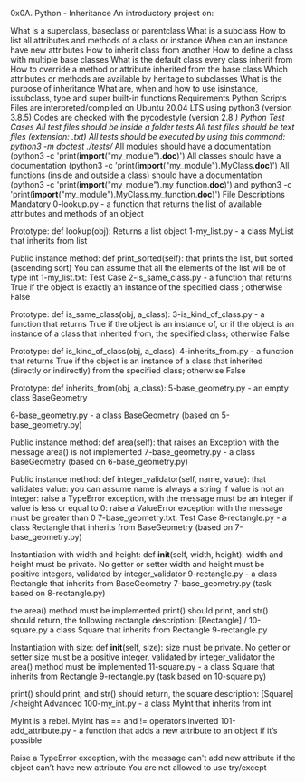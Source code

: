 0x0A. Python - Inheritance
An introductory project on:

What is a superclass, baseclass or parentclass
What is a subclass
How to list all attributes and methods of a class or instance
When can an instance have new attributes
How to inherit class from another
How to define a class with multiple base classes
What is the default class every class inherit from
How to override a method or attribute inherited from the base class
Which attributes or methods are available by heritage to subclasses
What is the purpose of inheritance
What are, when and how to use isinstance, issubclass, type and super built-in functions
Requirements
Python Scripts
Files are interpreted/compiled on Ubuntu 20.04 LTS using python3 (version 3.8.5)
Codes are checked with the pycodestyle (version 2.8.*)
Python Test Cases
All test files should be inside a folder tests
All test files should be text files (extension: .txt)
All tests should be executed by using this command: python3 -m doctest ./tests/*
All modules should have a documentation (python3 -c 'print(__import__("my_module").__doc__)')
All classes should have a documentation (python3 -c 'print(__import__("my_module").MyClass.__doc__)')
All functions (inside and outside a class) should have a documentation (python3 -c 'print(__import__("my_module").my_function.__doc__)') and python3 -c 'print(__import__("my_module").MyClass.my_function.__doc__)')
File Descriptions
Mandatory
0-lookup.py - a function that returns the list of available attributes and methods of an object

Prototype: def lookup(obj):
Returns a list object
1-my_list.py - a class MyList that inherits from list

Public instance method: def print_sorted(self): that prints the list, but sorted (ascending sort)
You can assume that all the elements of the list will be of type int
1-my_list.txt: Test Case
2-is_same_class.py - a function that returns True if the object is exactly an instance of the specified class ; otherwise False

Prototype: def is_same_class(obj, a_class):
3-is_kind_of_class.py - a function that returns True if the object is an instance of, or if the object is an instance of a class that inherited from, the specified class; otherwise False

Prototype: def is_kind_of_class(obj, a_class):
4-inherits_from.py - a function that returns True if the object is an instance of a class that inherited (directly or indirectly) from the specified class; otherwise False

Prototype: def inherits_from(obj, a_class):
5-base_geometry.py - an empty class BaseGeometry

6-base_geometry.py - a class BaseGeometry (based on 5-base_geometry.py)

Public instance method: def area(self): that raises an Exception with the message area() is not implemented
7-base_geometry.py - a class BaseGeometry (based on 6-base_geometry.py)

Public instance method: def integer_validator(self, name, value): that validates value:
you can assume name is always a string
if value is not an integer: raise a TypeError exception, with the message <name> must be an integer
if value is less or equal to 0: raise a ValueError exception with the message <name> must be greater than 0
7-base_geometry.txt: Test Case
8-rectangle.py - a class Rectangle that inherits from BaseGeometry (based on 7-base_geometry.py)

Instantiation with width and height: def __init__(self, width, height):
width and height must be private. No getter or setter
width and height must be positive integers, validated by integer_validator
9-rectangle.py - a class Rectangle that inherits from BaseGeometry 7-base_geometry.py (task based on 8-rectangle.py)

the area() method must be implemented
print() should print, and str() should return, the following rectangle description: [Rectangle] <width>/<height>
10-square.py a class Square that inherits from Rectangle 9-rectangle.py

Instantiation with size: def __init__(self, size):
size must be private. No getter or setter
size must be a positive integer, validated by integer_validator
the area() method must be implemented
11-square.py - a class Square that inherits from Rectangle 9-rectangle.py (task based on 10-square.py)

print() should print, and str() should return, the square description: [Square] <width>/<height
Advanced
100-my_int.py - a class MyInt that inherits from int

MyInt is a rebel. MyInt has == and != operators inverted
101-add_attribute.py - a function that adds a new attribute to an object if it’s possible

Raise a TypeError exception, with the message can't add new attribute if the object can’t have new attribute
You are not allowed to use try/except
